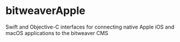 bitweaverApple
=============

Swift and Objective-C interfaces for connecting native Apple iOS and macOS applications to the bitweaver CMS
